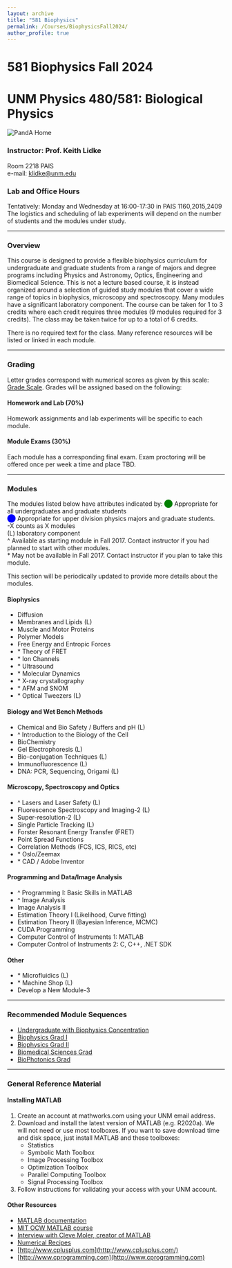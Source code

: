 ```yaml
---
layout: archive
title: "581 Biophysics"
permalink: /Courses/BiophysicsFall2024/
author_profile: true
---
```





# 581 Biophysics Fall 2024

# UNM Physics 480/581: Biological Physics

![PandA Home](images/panda_header.gif)

### Instructor: Prof. Keith Lidke

Room 2218 PAIS  
e-mail: klidke@unm.edu

### Lab and Office Hours

Tentatively: Monday and Wednesday at 16:00-17:30 in PAIS 1160,2015,2409
The logistics and scheduling of lab experiments will depend on the number of students and the modules under study.

---

### Overview

This course is designed to provide a flexible biophysics curriculum for undergraduate and graduate students from a range of majors and degree programs including Physics and Astronomy, Optics, Engineering and Biomedical Science. This is not a lecture based course, it is instead organized around a selection of guided study modules that cover a wide range of topics in biophysics, microscopy and spectroscopy. Many modules have a significant laboratory component. The course can be taken for 1 to 3 credits where each credit requires three modules (9 modules required for 3 credits). The class may be taken twice for up to a total of 6 credits.

There is no required text for the class. Many reference resources will be listed or linked in each module.

---

### Grading

Letter grades correspond with numerical scores as given by this scale: [Grade Scale](grading.html). Grades will be assigned based on the following:

#### Homework and Lab (70%)

Homework assignments and lab experiments will be specific to each module.

#### Module Exams (30%)

Each module has a corresponding final exam. Exam proctoring will be offered once per week a time and place TBD.

---

### Modules

The modules listed below have attributes indicated by:
<span style="color: green;">⬤</span> Appropriate for all undergraduates and graduate students  
<span style="color: blue;">⬤</span> Appropriate for upper division physics majors and graduate students.  
-X counts as X modules  
(L) laboratory component  
^ Available as starting module in Fall 2017. Contact instructor if you had planned to start with other modules.  
\* May not be available in Fall 2017. Contact instructor if you plan to take this module.

This section will be periodically updated to provide more details about the modules.

#### Biophysics

- Diffusion
- Membranes and Lipids (L)
- Muscle and Motor Proteins
- Polymer Models
- Free Energy and Entropic Forces
- \* Theory of FRET
- \* Ion Channels
- \* Ultrasound
- \* Molecular Dynamics
- \* X-ray crystallography
- \* AFM and SNOM
- \* Optical Tweezers (L)

#### Biology and Wet Bench Methods

- Chemical and Bio Safety / Buffers and pH (L)
- ^ Introduction to the Biology of the Cell
- BioChemistry
- Gel Electrophoresis (L)
- Bio-conjugation Techniques (L)
- Immunofluorescence (L)
- DNA: PCR, Sequencing, Origami (L)

#### Microscopy, Spectroscopy and Optics

- ^ Lasers and Laser Safety (L)
- Fluorescence Spectroscopy and Imaging-2 (L)
- Super-resolution-2 (L)
- Single Particle Tracking (L)
- Forster Resonant Energy Transfer (FRET)
- Point Spread Functions
- Correlation Methods (FCS, ICS, RICS, etc)
- \* Oslo/Zeemax
- \* CAD / Adobe Inventor

#### Programming and Data/Image Analysis

- ^ Programming I: Basic Skills in MATLAB
- ^ Image Analysis
- Image Analysis II
- Estimation Theory I (Likelihood, Curve fitting)
- Estimation Theory II (Bayesian Inference, MCMC)
- CUDA Programming
- Computer Control of Instruments 1: MATLAB
- Computer Control of Instruments 2: C, C++, .NET SDK

#### Other

- \* Microfluidics (L)
- \* Machine Shop (L)
- Develop a New Module-3

---

### Recommended Module Sequences

- [Undergraduate with Biophysics Concentration](ModuleSeq_BiophysicsUG.html)
- [Biophysics Grad I](ModuleSeq_GradI.html)
- [Biophysics Grad II](ModuleSeq_GradII.html)
- [Biomedical Sciences Grad](ModuleSeq_BMSG.html)
- [BioPhotonics Grad](ModuleSeq_BioPhotonics.html)

---

### General Reference Material

#### Installing MATLAB

1. Create an account at mathworks.com using your UNM email address.
2. Download and install the latest version of MATLAB (e.g. R2020a). We will not need or use most toolboxes. If you want to save download time and disk space, just install MATLAB and these toolboxes:
   - Statistics
   - Symbolic Math Toolbox
   - Image Processing Toolbox
   - Optimization Toolbox
   - Parallel Computing Toolbox
   - Signal Processing Toolbox
3. Follow instructions for validating your access with your UNM account.

#### Other Resources

- [MATLAB documentation](http://www.mathworks.com/help/matlab/index.html?refresh=true)
- [MIT OCW MATLAB course](http://ocw.mit.edu/courses/electrical-engineering-and-computer-science/6-094-introduction-to-matlab-january-iap-2010/index.htm)
- [Interview with Cleve Moler, creator of MATLAB](http://history.siam.org/oralhistories/moler.htm)
- [Numerical Recipes](http://numerical.recipes/)
- [http://www.cplusplus.com](http://www.cplusplus.com/)
- [http://www.cprogramming.com](http://www.cprogramming.com)


